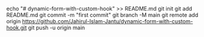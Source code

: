 echo "# dynamic-form-with-custom-hook" >> README.md
git init
git add README.md
git commit -m "first commit"
git branch -M main
git remote add origin https://github.com/Jahirul-Islam-Jantu/dynamic-form-with-custom-hook.git
git push -u origin main